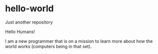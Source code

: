 # hello-world
Just another repository 

Hello Humans!

I am a new programmer that is on a mission to learn more about how the world works (computers being in that set).  
